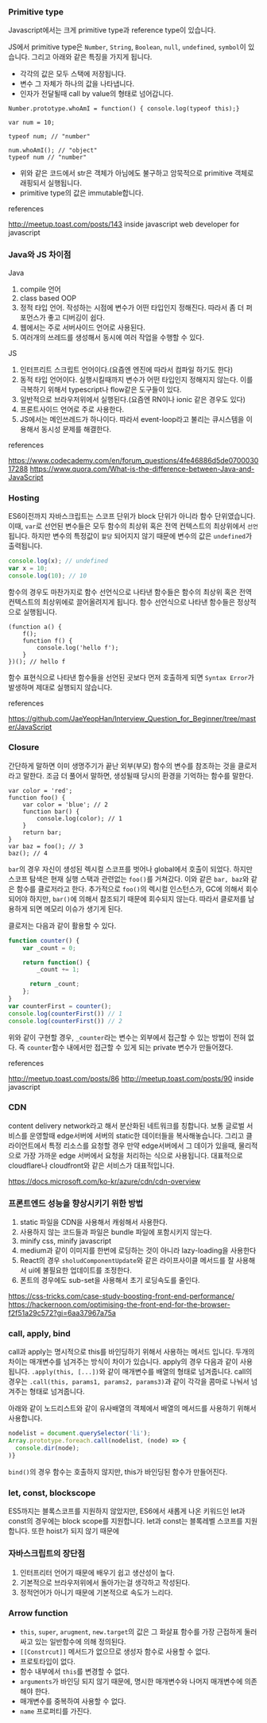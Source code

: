 ### Primitive type

Javascript에서는 크게 primitive type과 reference type이 있습니다.

JS에서 primitive type은 `Number`, `String`, `Boolean`, `null`, `undefined`, `symbol`이 있습니다. 그리고 아래와 같은 특징을 가지게 됩니다.

- 각각의 값은 모두 스택에 저장됩니다.
- 변수 그 자체가 하나의 값을 나타냅니다.
- 인자가 전달될때 call by value의 형태로 넘어갑니다.

```
Number.prototype.whoAmI = function() { console.log(typeof this);}

var num = 10;

typeof num; // "number"

num.whoAmI(); // "object"
typeof num // "number"
```

- 위와 같은 코드에서 str은 객체가 아님에도 불구하고 암묵적으로 primitive 객체로 래핑되서 실행됩니다. 
- primitive type의 값은 immutable합니다.

references

http://meetup.toast.com/posts/143
inside javascript
web developer for javascript

### Java와 JS 차이점

Java
1. compile 언어
2. class based OOP
3. 정적 타입 언어. 작성하는 시점에 변수가 어떤 타입인지 정해진다. 따라서 좀 더 퍼포먼스가 좋고 디버깅이 쉽다. 
4. 웹에서는 주로 서버사이드 언어로 사용된다.
5. 여러개의 쓰레드를 생성해서 동시에 여러 작업을 수행할 수 있다.

JS
1. 인터프리트 스크립트 언어이다.(요즘엔 엔진에 따라서 컴파일 하기도 한다)
2. 동적 타입 언어이다. 실행시킬때까지 변수가 어떤 타입인지 정해지지 않는다. 이를 극복하기 위해서 typescript나 flow같은 도구들이 있다.
3. 일반적으로 브라우저위에서 실행된다.(요즘엔 RN이나 ionic 같은 경우도 있다)
4. 프론트사이드 언어로 주로 사용한다.
5. JS에서는 메인쓰레드가 하나이다. 따라서 event-loop라고 불리는 큐시스템을 이용해서 동시성 문제를 해결한다.

references

https://www.codecademy.com/en/forum_questions/4fe46886d5de070003017288
https://www.quora.com/What-is-the-difference-between-Java-and-JavaScript

### Hosting

ES6이전까지 자바스크립트는 스코프 단위가 block 단위가 아니라 함수 단위였습니다. 이때, `var`로 선언된 변수들은 모두 함수의 최상위 혹은 전역 컨텍스트의 최상위에서 `선언`됩니다. 하지만 변수의 특정값이 `할당` 되어지지 않기 때문에 변수의 값은 `undefined`가 출력됩니다.

```js
console.log(x); // undefined
var x = 10;
console.log(10); // 10
```

함수의 경우도 마찬가지로 함수 선언식으로 나타낸 함수들은 함수의 최상위 혹은 전역 컨텍스트의 최상위에로 끌어올려지게 됩니다. 함수 선언식으로 나타낸 함수들은 정상적으로 실행됩니다.

```
(function a() {
	f();
	function f() {
		console.log('hello f');	
    }
})(); // hello f
```

함수 표현식으로 나타낸 함수들을 선언된 곳보다 먼저 호출하게 되면 `Syntax Error`가 발생하며 제대로 실행되지 않습니다.

references

https://github.com/JaeYeopHan/Interview_Question_for_Beginner/tree/master/JavaScript

### Closure

간단하게 말하면 이미 생명주기가 끝난 외부(부모) 함수의 변수를 참조하는 것을 클로저라고 말한다. 조금 더 풀어서 말하면, 생성될때 당시의 환경을 기억하는 함수를 말한다. 
```
var color = 'red';
function foo() {
    var color = 'blue'; // 2
    function bar() {
        console.log(color); // 1
    }
    return bar;
}
var baz = foo(); // 3
baz(); // 4
```

`bar`의 경우 자신이 생성된 렉시컬 스코프를 벗어나 global에서 호출이 되었다. 하지만 스코프 탐색은 현재 실행 스택과 관련없는 `foo()`를 거쳐갔다. 이와 같은 `bar, baz`와 같은 함수를 클로저라고 한다. 추가적으로 `foo()`의 렉시컬 인스턴스가, GC에 의해서 회수되어야 하지만, `bar()`에 의해서 참조되기 때문에 회수되지 않는다. 따라서 클로저를 남용하게 되면 메모리 이슈가 생기게 된다.

클로저는 다음과 같이 활용할 수 있다.

```js
function counter() {
    var _count = 0;

    return function() {
        _count += 1;

      return _count;
    };
}
var counterFirst = counter();
console.log(counterFirst()) // 1
console.log(counterFirst()) // 2
```

위와 같이 구현할 경우, `_counter`라는 변수는 외부에서 접근할 수 있는 방법이 전혀 없다. 즉 `counter`함수 내에서만 접근할 수 있게 되는 private 변수가 만들어졌다.

references

http://meetup.toast.com/posts/86
http://meetup.toast.com/posts/90
inside javascript

### CDN

content delivery network라고 해서 분산화된 네트워크를 칭합니다. 보통 글로벌 서비스를 운영할때 edge서버에 서버의 static한 데이터들을 복사해놓습니다. 그리고 클라이언트에서 특정 리소스를 요청할 경우 만약 edge서버에서 그 데이가 있을때, 물리적으로 가장 가까운 edge 서버에서 요청을 처리하는 식으로 사용됩니다. 대표적으로 cloudflare나 cloudfront와 같은 서비스가 대표적입니다. 


https://docs.microsoft.com/ko-kr/azure/cdn/cdn-overview

### 프론트엔드 성능을 향상시키기 위한 방법
1. static 파일을 CDN을 사용해서 캐슁해서 사용한다.
2. 사용하지 않는 코드들과 파일은 bundle 파일에 포함시키지 않는다.
3. minify css, minify javascript
4. medium과 같이 이미지를 한번에 로딩하는 것이 아니라 lazy-loading을 사용한다
5. React의 경우 `sholudComponentUpdate`와 같은 라이프사이클 메서드를 잘 사용해서 ui에 불필요한 업데이트를 조정한다.
6. 폰트의 경우에도 sub-set을 사용해서 초기 로딩속도를 줄인다.

https://css-tricks.com/case-study-boosting-front-end-performance/
https://hackernoon.com/optimising-the-front-end-for-the-browser-f2f51a29c572?gi=6aa37967a75a


### call, apply, bind

call과 apply는 명시적으로 this를 바인딩하기 위해서 사용하는 메서드 입니다. 두개의 차이는 매개변수를 넘겨주는 방식이 차이가 있습니다. apply의 경우 다음과 같이 사용됩니다. `.apply(this, [...])`와 같이 매개변수를 배열의 형태로 넘겨줍니다. call의 경우는 `.call(this, params1, params2, params3)`과 같이 각각을 콤마로 나눠서 넘겨주는 형태로 넘겨줍니다. 

아래와 같이 노드리스트와 같이 유사배열의 객체에서 배열의 메서드를 사용하기 위해서 사용합니다.

```js
nodelist = document.querySelector('li');
Array.prototype.foreach.call(nodelist, (node) => {
  console.dir(node);
)}
```

`bind()`의 경우 함수는 호출하지 않지만, this가 바인딩된 함수가 만들어진다.

### let, const, blockscope

ES5까지는 블록스코프를 지원하지 않았지만, ES6에서 새롭게 나온 키워드인 let과 const의 경우에는 block scope를 지원합니다. let과 const는 블록레벨 스코프를 지원합니다. 또한 hoist가 되지 않기 때문에 

### 자바스크립트의 장단점

1. 인터프리터 언어기 때문에 배우기 쉽고 생산성이 높다.
2. 기본적으로 브라우저위에서 돌아가는걸 생각하고 작성된다.
3. 정적언어가 아니기 때문에 기본적으로 속도가 느리다.

### Arrow function

- `this`, `super`, `arugment`, `new.target`의 값은 그 화살표 함수를 가장 근접하게 둘러 싸고 있는 일반함수에 의해 정의된다.
- `[[Constrcut]]` 메서드가 없으므로 생성자 함수로 사용할 수 없다.
- 프로토타입이 없다.
- 함수 내부에서 `this`를 변경할 수 없다.
- `arguments`가 바인딩 되지 않기 때문에, 명시한 매개변수와 나머지 매개변수에 의존해야 한다.
- 매개변수를 중복하여 사용할 수 없다.
- `name` 프로퍼티를 가진다.
